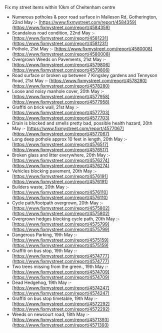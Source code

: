 Fix my street items within 10km of Cheltenham centre

<!-- fix_marker starts -->

- Numerous potholes & poor road surface in Malleson Rd, Gotherington, 22nd May :- [https://www.fixmystreet.com/report/4584359](https://www.fixmystreet.com/report/4584359)
- Scandalous road condition, 22nd May :- [https://www.fixmystreet.com/report/4581231](https://www.fixmystreet.com/report/4581231)
- Pothole, 21st May :- [https://www.fixmystreet.com/report/4580008](https://www.fixmystreet.com/report/4580008)
- Overgrown Weeds on Pavements, 21st May :- [https://www.fixmystreet.com/report/4579806](https://www.fixmystreet.com/report/4579806)
- Road surface or broken up between 7 Kingsley gardens and Tennyson Road, 21st May :- [https://www.fixmystreet.com/report/4578280](https://www.fixmystreet.com/report/4578280)
- Loose and noisy manhole cover, 20th May :- [https://www.fixmystreet.com/report/4577958](https://www.fixmystreet.com/report/4577958)
- Graffiti on brick wall, 21st May :- [https://www.fixmystreet.com/report/4577703](https://www.fixmystreet.com/report/4577703)
- Drain is blocked and smells pretty bad, possible health hazard, 20th May :- [https://www.fixmystreet.com/report/4577067](https://www.fixmystreet.com/report/4577067)
- Long deep pothole approx 10 feet in length, 20th May :- [https://www.fixmystreet.com/report/4576517](https://www.fixmystreet.com/report/4576517)
- Broken glass and litter everywhere, 20th May :- [https://www.fixmystreet.com/report/4576274](https://www.fixmystreet.com/report/4576274)
- Vehicles blocking pavement, 20th May :- [https://www.fixmystreet.com/report/4576191](https://www.fixmystreet.com/report/4576191)
- Builders waste, 20th May :- [https://www.fixmystreet.com/report/4576110](https://www.fixmystreet.com/report/4576110)
- Cycle path/footpath overgrown, 20th May :- [https://www.fixmystreet.com/report/4575802](https://www.fixmystreet.com/report/4575802)
- Overgrown hedges blocking cycle path, 20th May :- [https://www.fixmystreet.com/report/4575799](https://www.fixmystreet.com/report/4575799)
- Dangerous Parking, 19th May :- [https://www.fixmystreet.com/report/4575159](https://www.fixmystreet.com/report/4575159)
- Graffiti on bus stop, 19th May :- [https://www.fixmystreet.com/report/4574777](https://www.fixmystreet.com/report/4574777)
- Two trees missing from the green., 19th May :- [https://www.fixmystreet.com/report/4574709](https://www.fixmystreet.com/report/4574709)
- Dead Hedgehog, 19th May :- [https://www.fixmystreet.com/report/4574247](https://www.fixmystreet.com/report/4574247)
- Graffiti on bus stop timetable, 19th May :- [https://www.fixmystreet.com/report/4572292](https://www.fixmystreet.com/report/4572292)
- Weeds on newcourt road, 18th May :- [https://www.fixmystreet.com/report/4571393](https://www.fixmystreet.com/report/4571393)

<!-- fix_marker ends -->